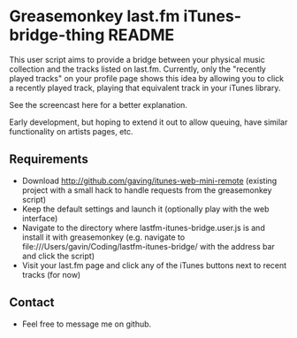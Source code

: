 # Greasemonkey last.fm iTunes-bridge-thing README

This user script aims to provide a bridge between your physical music
collection and the tracks listed on last.fm. Currently, only the "recently
played tracks" on your profile page shows this idea by allowing you to click a
recently played track, playing that equivalent track in your iTunes library.

See the screencast here for a better explanation.

Early development, but hoping to extend it out to allow queuing, have similar
functionality on artists pages, etc.

## Requirements

- Download http://github.com/gaving/itunes-web-mini-remote (existing project
with a small hack to handle requests from the greasemonkey script)
- Keep the default settings and launch it (optionally play with the web interface)
- Navigate to the directory where lastfm-itunes-bridge.user.js is and install
it with greasemonkey (e.g. navigate to
file:///Users/gavin/Coding/lastfm-itunes-bridge/ with the address bar and click
the script)
- Visit your last.fm page and click any of the iTunes buttons next to recent tracks (for now)

## Contact

- Feel free to message me on github.
